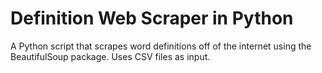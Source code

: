 # Definition Web Scraper in Python
 A Python script that scrapes word definitions off of the internet using the BeautifulSoup package. Uses CSV files as input.
